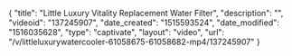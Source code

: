 {
    "title": "Little Luxury Vitality Replacement Water Filter",
    "description": "",
    "videoid": "137245907",
    "date_created": "1515593524",
    "date_modified": "1516035628",
    "type": "captivate",
    "layout": "video",
    "url": "\/v\/littleluxurywatercooler-61058675-61058682-mp4\/137245907"
}